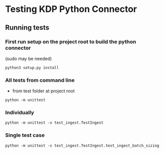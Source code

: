 # Testing KDP Python Connector

## Running tests

### First run setup on the project root to build the python connector
(sudo may be needed)
```
python3 setup.py install
```

### All tests from command line
- from test folder at project root 
```
python -m unittest
```

### Individually

```
python -m unittest -v test_ingest.TestIngest
```

### Single test case

```
python -m unittest -v test_ingest.TestIngest.test_ingest_batch_sizing
```



